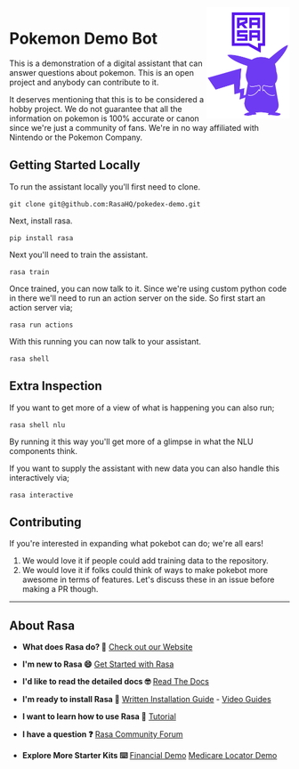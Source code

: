 <img src="images/logo.png" width=150 height=200 align="right">

# Pokemon Demo Bot 

This is a demonstration of a digital assistant that can answer questions about pokemon. This is an open project and anybody can contribute to it. 

It deserves mentioning that this is to be considered a hobby project. We do not guarantee that all the information on pokemon is 100% accurate or canon since we're just a community of fans. We're in no way affiliated with Nintendo or the Pokemon Company.

## Getting Started Locally

To run the assistant locally you'll first need to clone. 

```
git clone git@github.com:RasaHQ/pokedex-demo.git
```

Next, install rasa. 

```
pip install rasa
```

Next you'll need to train the assistant. 

```
rasa train
```

Once trained, you can now talk to it. Since we're using custom python code 
in there we'll need to run an action server on the side. So first start an
action server via;

```
rasa run actions
```

With this running you can now talk to your assistant. 

```
rasa shell
```

## Extra Inspection 

If you want to get more of a view of what is happening you can also run; 

```
rasa shell nlu
```

By running it this way you'll get more of a glimpse in what the NLU components think.

If you want to supply the assistant with new data you can also 
handle this interactively via;

```
rasa interactive
```

## Contributing

If you're interested in expanding what pokebot can do; we're all ears!

1. We would love it if people could add training data to the repository. 
2. We would love it if folks could think of ways to make pokebot more awesome in terms of features. Let's discuss these in an issue before making a PR though. 

---  

## About Rasa

- **What does Rasa do? 🤔**
  [Check out our Website](https://rasa.com/)

- **I'm new to Rasa 😄**
  [Get Started with Rasa](https://rasa.com/docs/getting-started/)

- **I'd like to read the detailed docs 🤓**
  [Read The Docs](https://rasa.com/docs/)

- **I'm ready to install Rasa 🚀**
  [Written Installation Guide](https://rasa.com/docs/rasa/user-guide/installation/) - [Video Guides](https://www.youtube.com/playlist?list=PL75e0qA87dlEWUA5ToqLLR026wIkk2evk)

- **I want to learn how to use Rasa 🚀**
  [Tutorial](https://rasa.com/docs/rasa/user-guide/rasa-tutorial/)

- **I have a question ❓**
  [Rasa Community Forum](https://forum.rasa.com/)

- **Explore More Starter Kits ⌨️**
  [Financial Demo](https://github.com/RasaHQ/financial-demo) [Medicare Locator Demo](https://github.com/RasaHQ/medicare_locator)